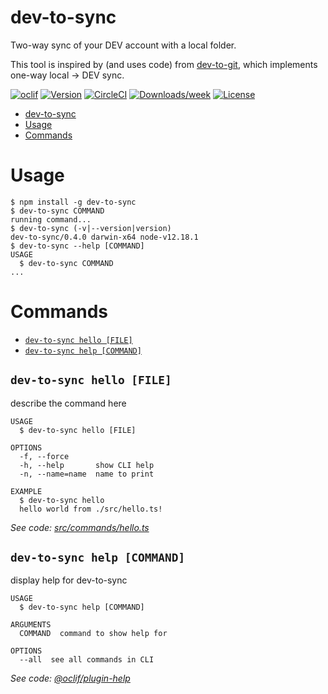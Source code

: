 # dev-to-sync

Two-way sync of your DEV account with a local folder.

This tool is inspired by (and uses code) from [dev-to-git](https://github.com/maxime1992/dev-to-git), which implements one-way local -> DEV sync.

[![oclif](https://img.shields.io/badge/cli-oclif-brightgreen.svg)](https://oclif.io)
[![Version](https://img.shields.io/npm/v/dev-to-sync.svg)](https://npmjs.org/package/dev-to-sync)
[![CircleCI](https://circleci.com/gh/beeman/dev-to-sync/tree/master.svg?style=shield)](https://circleci.com/gh/beeman/dev-to-sync/tree/master)
[![Downloads/week](https://img.shields.io/npm/dw/dev-to-sync.svg)](https://npmjs.org/package/dev-to-sync)
[![License](https://img.shields.io/npm/l/dev-to-sync.svg)](https://github.com/beeman/dev-to-sync/blob/master/package.json)

<!-- toc -->
* [dev-to-sync](#dev-to-sync)
* [Usage](#usage)
* [Commands](#commands)
<!-- tocstop -->

# Usage

<!-- usage -->
```sh-session
$ npm install -g dev-to-sync
$ dev-to-sync COMMAND
running command...
$ dev-to-sync (-v|--version|version)
dev-to-sync/0.4.0 darwin-x64 node-v12.18.1
$ dev-to-sync --help [COMMAND]
USAGE
  $ dev-to-sync COMMAND
...
```
<!-- usagestop -->

# Commands

<!-- commands -->
* [`dev-to-sync hello [FILE]`](#dev-to-sync-hello-file)
* [`dev-to-sync help [COMMAND]`](#dev-to-sync-help-command)

## `dev-to-sync hello [FILE]`

describe the command here

```
USAGE
  $ dev-to-sync hello [FILE]

OPTIONS
  -f, --force
  -h, --help       show CLI help
  -n, --name=name  name to print

EXAMPLE
  $ dev-to-sync hello
  hello world from ./src/hello.ts!
```

_See code: [src/commands/hello.ts](https://github.com/beeman/dev-to-sync/blob/v0.4.0/src/commands/hello.ts)_

## `dev-to-sync help [COMMAND]`

display help for dev-to-sync

```
USAGE
  $ dev-to-sync help [COMMAND]

ARGUMENTS
  COMMAND  command to show help for

OPTIONS
  --all  see all commands in CLI
```

_See code: [@oclif/plugin-help](https://github.com/oclif/plugin-help/blob/v3.1.0/src/commands/help.ts)_
<!-- commandsstop -->
